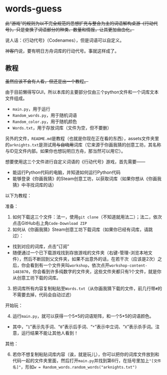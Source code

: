 # words-guess

~~此“游戏”的规则为以不完全规范的思想扩充与整合为主的词语解构桌游《行动代号》，只是变换了词语部分的种类、数量和情报，让其更加自由化。~~

说人话：《行动代号》（Codenames），但是词语可以自定义。

神~~客门~~说，要有明日方舟词库的行动代号。事就这样成了。

## 教程

~~虽然应该不会有人看，但还是出一个教程。~~

由于目前懒得写GUI，所以本库的主要部分仅由三个python文件和一个词库文本文件组成。

- `main.py`，用于运行
- `Random_words.py`，用于随机词语
- `Random_color.py`，用于随机颜色
- `Words.txt`，用于存放词库（文件为空，但不要删）

另外的文件，`README.md`是教程（也就是你现在正在看的东西），assets文件夹里的`arknights.txt`是测试用~~与自嗨用~~词库（它来源于你画我猜的创意工坊，其名称与ID见文件内部。如果你也想玩明日方舟，那当然可以用它）。


想要使用这三个文件进行自定义词语的《行动代号》游戏，首先需要——

- 能运行Python代码的电脑，并知道如何运行Python代码
- 能够登录《你画我猜》的Steam创意工坊，以获取词库（如果你想从《你画我猜》中寻找词库的话）

以下为教程：

准备：

1. 如何下载这三个文件：法一，使用`git clone`（不知道就用法二）；法二，依次点击GitHub右上角`Code-Download ZIP`
2. 如何从《你画我猜》Steam创意工坊下载词库（如果你已经有词库，请跳过）：
  - 找到对应的词库，点击“订阅”
  - 随便通过一个已下载游戏找到存放游戏的文件夹（右键-管理-浏览本地文件），然后不断回到父文件夹，如果不出意外的话，在若干次（应该是2次）之后，你会看到有一个文件夹叫`workshop`，依次点开`workshop-content-1483870`，你会看到许多纯数字的文件夹，这些文件夹都只有1个文件，就是你从创意工坊下载的词库。
3. 把词库所有内容复制粘贴至`Words.txt`（从你画我猜下载的文件，前几行带`#`的不需要去掉，代码会自动过滤）

开始玩：

4. 运行`main.py`，就可以获得一个5\*5的词语矩阵，和一个5\*5的词语颜色。
  - 其中，“`1`”表示先手词、“`0`”表示后手词、“`*`”表示中立词、“`X`”表示杀手词。注意，运行结果不能让其他人看到！

其他：

6. 若你不想复制粘贴词库内容（诶，就是玩儿），你可以把你的词库文件放到和代码一起的文件夹里面，然后打开`main.py`并找到第6行，在括号里加上`"[文件名]"`，形如`w = Random_words.random_words("arknights.txt")`